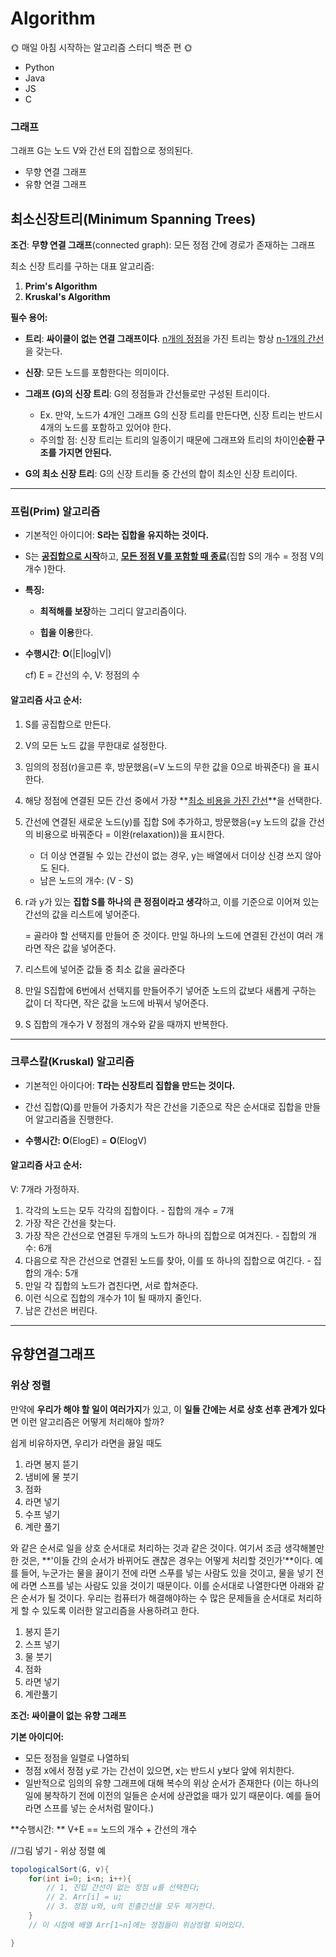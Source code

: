 # Algorithm

🌞 매일 아침 시작하는 알고리즘 스터디 백준 편 🌞

- Python
- Java
- JS
- C

### 그래프

그래프 G는 노드 V와 간선 E의 집합으로 정의된다.

- 무향 연결 그래프
- 유향 연결 그래프



## 최소신장트리(Minimum Spanning Trees)

**조건**: **무향 연결 그래프**(connected graph): 모든 정점 간에 경로가 존재하는 그래프

최소 신장 트리를 구하는 대표 알고리즘:

1.  **Prim's Algorithm**
2.  **Kruskal's Algorithm**

**필수 용어:**

- **트리**: **싸이클이 없는 연결 그래프이다**. <u>n개의 정점</u>을 가진 트리는 항상 <u>n-1개의 간선</u>을 갖는다.
- **신장**: 모든 노드를 포함한다는 의미이다.
- **그래프 (G)의 신장 트리**: G의 정점들과 간선들로만 구성된 트리이다.

  - Ex. 만약, 노드가 4개인 그래프 G의 신장 트리를 만든다면, 신장 트리는 반드시 4개의 노드를 포함하고 있어야 한다.
  - 주의할 점: 신장 트리는 트리의 일종이기 때문에 그래프와 트리의 차이인**순환 구조를 가지면 안된다.**

- **G의 최소 신장 트리**: G의 신장 트리들 중 간선의 합이 최소인 신장 트리이다.

---

### 프림(Prim) 알고리즘

- 기본적인 아이디어: **S라는 집합을 유지하는 것이다.**

- S는 **<u>공집합으로 시작**</u>하고, **<u>모든 정점 V를 포함할 때 종료</u>**(집합 S의 개수 = 정점 V의 개수 )한다.

- **특징:**

  - **최적해를 보장**하는 그리디 알고리즘이다.

  - **힙을 이용**한다.

- **수행시간**: **O**(|E|log|V|)

  cf) E = 간선의 수, V: 정점의 수

#### 알고리즘 사고 순서:

1. S를 공집합으로 만든다.

2. V의 모든 노드 값을 무한대로 설정한다.

3. 임의의 정점(r)을고른 후, 방문했음(=V 노드의 무한 값을 0으로 바꿔준다) 을 표시한다.

4. 해당 정점에 연결된 모든 간선 중에서 가장 **<u>최소 비용을 가진 간선</u>**을 선택한다.

5. 간선에 연결된 새로운 노드(y)를 집합 S에 추가하고, 방문했음(=y 노드의 값을 간선의 비용으로 바꿔준다 = 이완(relaxation))을 표시한다.

   - 더 이상 연결될 수 있는 간선이 없는 경우, y는 배열에서 더이상 신경 쓰지 않아도 된다.
   - 남은 노드의 개수: (V - S)

6. r과 y가 있는 **집합 S를 하나의 큰 정점이라고 생각**하고, 이를 기준으로 이어져 있는 간선의 값을 리스트에 넣어준다.

   = 골라야 할 선택지를 만들어 준 것이다. 만일 하나의 노드에 연결된 간선이 여러 개라면 작은 값을 넣어준다.

7. 리스트에 넣어준 값들 중 최소 값을 골라준다

8. 만일 S집합에 6번에서 선택지를 만들어주기 넣어준 노드의 값보다 새롭게 구하는 값이 더 작다면, 작은 값을 노드에 바꿔서 넣어준다.

9. S 집합의 개수가 V 정점의 개수와 같을 때까지 반복한다.

---

### 크루스칼(Kruskal) 알고리즘

- 기본적인 아이다어: **T라는 신장트리 집합을 만드는 것이다.**

- 간선 집합(Q)를 만들어 가중치가 작은 간선을 기준으로 작은 순서대로 집합을 만들어 알고리즘을 진행한다.

- **수행시간: O**(ElogE) = **O**(ElogV)

#### 알고리즘 사고 순서:

V: 7개라 가정하자.

1. 각각의 노드는 모두 각각의 집합이다. - 집합의 개수 = 7개
2. 가장 작은 간선을 찾는다.
3. 가장 작은 간선으로 연결된 두개의 노드가 하나의 집합으로 여겨진다. - 집합의 개수: 6개
4. 다음으로 작은 간선으로 연결된 노드를 찾아, 이를 또 하나의 집합으로 여긴다. - 집합의 개수: 5개
5. 만일 각 집합의 노드가 겹친다면, 서로 합쳐준다.
6. 이런 식으로 집합의 개수가 1이 될 때까지 줄인다.
7. 남은 간선은 버린다.



---

## 유향연결그래프

### 위상 정렬

만약에 **우리가 해야 할 일이 여러가지**가 있고, 이 **일들 간에는 서로 상호 선후 관계가 있다**면 이런 알고리즘은 어떻게 처리해야 할까? 

쉽게 비유하자면, 우리가 라면을 끓일 때도 

1. 라면 봉지 뜯기 
2. 냄비에 물 붓기
3. 점화
4. 라면 넣기
5. 수프 넣기
6. 계란 풀기 

와 같은 순서로 일을 상호 순서대로 처리하는 것과 같은 것이다. 여기서 조금 생각해볼만한 것은, **'이들 간의 순서가 바뀌어도 괜찮은 경우는 어떻게 처리할 것인가'**이다. 예를 들어, 누군가는 물을 끓이기 전에 라면 스푸를 넣는 사람도 있을 것이고, 물을 넣기 전에 라면 스프를 넣는 사람도 있을 것이기 때문이다. 이를 순서대로 나열한다면 아래와 같은 순서가 될 것이다. 우리는 컴퓨터가 해결해야하는 수 많은 문제들을 순서대로 처리하게 할 수 있도록 이러한 알고리즘을 사용하려고 한다. 

1. 봉지 뜯기
2. 스프 넣기
3. 물 붓기
4. 점화
5. 라면 넣기
6. 계란풀기



**조건: 싸이클이 없는 유향 그래프**

**기본 아이디어:** 

- 모든 정점을 일렬로 나열하되
- 정점 x에서 정점 y로 가는 간선이 있으면, x는 반드시 y보다 앞에 위치한다.
- 일반적으로 임의의 유향 그래프에 대해 복수의 위상 순서가 존재한다 (이는 하나의 일에 봉착하기 전에 이전의 일들은 순서에 상관없을 때가 있기 때문이다. 예를 들어 라면 스프를 넣는 순서처럼 말이다.)

**수행시간: ** V+E == 노드의 개수 + 간선의 개수

//그림 넣기 - 위상 정렬 예



```java
topologicalSort(G, v){
	for(int i=0; i<n; i++){
        // 1, 진입 간선이 없는 정점 u를 선택한다;
        // 2. Arr[i] = u;
        // 3. 정점 u와, u의 진출간선을 모두 제거한다.
    }
    // 이 시점에 배열 Arr[1~n]에는 정점들이 위상정렬 되어있다. 

}

```











